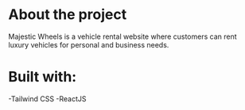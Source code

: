 # About the project

Majestic Wheels is a vehicle rental website where customers can rent luxury vehicles for personal and business needs.

# Built with:

-Tailwind CSS
-ReactJS
